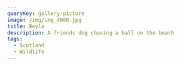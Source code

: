 ```yaml
---
queryKey: gallery-picture
image: /img/img_4060.jpg
title: Beyla
description: A friends dog chasing a ball on the beach
tags:
  - Scotland
  - Wildlife
---
```

